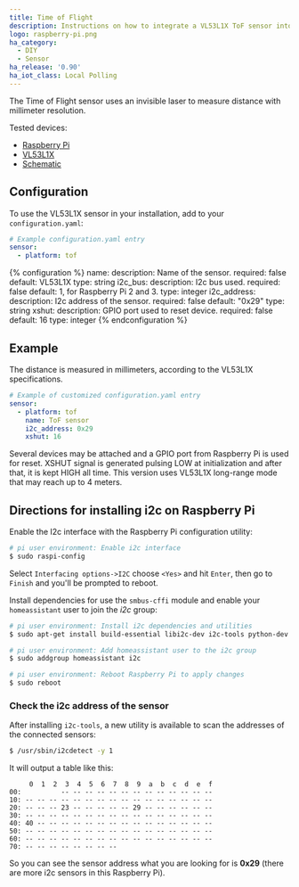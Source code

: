 ```yaml
---
title: Time of Flight
description: Instructions on how to integrate a VL53L1X ToF sensor into Home Assistant.
logo: raspberry-pi.png
ha_category:
  - DIY
  - Sensor
ha_release: '0.90'
ha_iot_class: Local Polling
---
```


The Time of Flight sensor uses an invisible laser to measure distance with millimeter resolution.

Tested devices:

- [Raspberry Pi](https://www.raspberrypi.org/)
- [VL53L1X](https://www.st.com/en/imaging-and-photonics-solutions/vl53l1x.html)
- [Schematic](https://cdn.sparkfun.com/assets/3/5/c/e/2/Qwiic_Distance_Sensor_-_VL53L1X.pdf)

## Configuration

To use the VL53L1X sensor in your installation, add to your `configuration.yaml`:

```yaml
# Example configuration.yaml entry
sensor:
  - platform: tof
```

{% configuration %}
name:
  description: Name of the sensor.
  required: false
  default: VL53L1X
  type: string
i2c_bus:
  description: I2c bus used.
  required: false
  default: 1, for Raspberry Pi 2 and 3.
  type: integer
i2c_address:
  description: I2c address of the sensor.
  required: false
  default: "0x29"
  type: string
xshut:
  description: GPIO port used to reset device.
  required: false
  default: 16
  type: integer
{% endconfiguration %}

## Example

The distance is measured in millimeters, according to the VL53L1X specifications.

```yaml
# Example of customized configuration.yaml entry
sensor:
  - platform: tof
    name: ToF sensor
    i2c_address: 0x29
    xshut: 16
```

Several devices may be attached and a GPIO port from Raspberry Pi is used for reset. XSHUT signal is generated pulsing LOW at initialization and after that, it is kept HIGH all time. This version uses VL53L1X long-range mode that may reach up to 4 meters.

## Directions for installing i2c on Raspberry Pi

Enable the I2c interface with the Raspberry Pi configuration utility:

```bash
# pi user environment: Enable i2c interface
$ sudo raspi-config
```

Select `Interfacing options->I2C` choose `<Yes>` and hit `Enter`, then go to `Finish` and you'll be prompted to reboot.

Install dependencies for use the `smbus-cffi` module and enable your `homeassistant` user to join the _i2c_ group:

```bash
# pi user environment: Install i2c dependencies and utilities
$ sudo apt-get install build-essential libi2c-dev i2c-tools python-dev libffi-dev

# pi user environment: Add homeassistant user to the i2c group
$ sudo addgroup homeassistant i2c

# pi user environment: Reboot Raspberry Pi to apply changes
$ sudo reboot
```

### Check the i2c address of the sensor

After installing `i2c-tools`, a new utility is available to scan the addresses of the connected sensors:

```bash
$ /usr/sbin/i2cdetect -y 1
```

It will output a table like this:

```text
     0  1  2  3  4  5  6  7  8  9  a  b  c  d  e  f
00:          -- -- -- -- -- -- -- -- -- -- -- -- --
10: -- -- -- -- -- -- -- -- -- -- -- -- -- -- -- --
20: -- -- -- 23 -- -- -- -- -- 29 -- -- -- -- -- --
30: -- -- -- -- -- -- -- -- -- -- -- -- -- -- -- --
40: 40 -- -- -- -- -- -- -- -- -- -- -- -- -- -- --
50: -- -- -- -- -- -- -- -- -- -- -- -- -- -- -- --
60: -- -- -- -- -- -- -- -- -- -- -- -- -- -- -- --
70: -- -- -- -- -- -- -- --
```

So you can see the sensor address what you are looking for is **0x29** (there are more i2c sensors in this Raspberry Pi).
